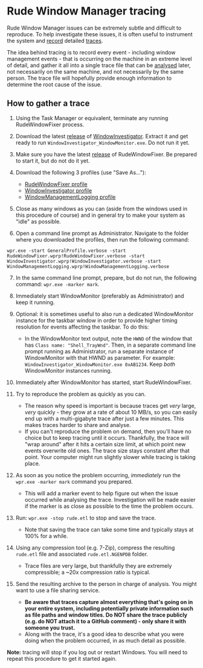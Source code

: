 # Rude Window Manager tracing

Rude Window Manager issues can be extremely subtle and difficult to reproduce.
To help investigate these issues, it is often useful to instrument the system
and [record][] detailed [traces][].

The idea behind tracing is to record every event - including window management
events - that is occurring on the machine in an extreme level of detail, and
gather it all into a single trace file that can be [analysed][] later, not
necessarily on the same machine, and not necessarily by the same person.
The trace file will hopefully provide enough information to determine the root
cause of the issue.

## How to gather a trace

1. Using the Task Manager or equivalent, terminate any running
   RudeWindowFixer process.

2. Download the latest [release][WindowInvestigatorReleases] of
  [WindowInvestigator][]. Extract it and get ready to run
  `WindowInvestigator_WindowMonitor.exe`. Do not run it yet.

3. Make sure you have the latest [release][RudeWindowFixerReleases] of
   RudeWindowFixer. Be prepared to start it, but do not do it yet.

4. Download the following 3 profiles (use "Save As..."):
   - [RudeWindowFixer profile][]
   - [WindowInvestigator profile][]
   - [WindowManagementLogging profile][]

5. Close as many windows as you can (aside from the windows used in this
   procedure of course) and in general try to make your system as "idle" as
   possible.

6. Open a command line prompt as Administrator. Navigate to the folder where you
   downloaded the profiles, then run the following command:

```
wpr.exe -start GeneralProfile.verbose -start RudeWindowFixer.wprp!RudeWindowFixer.verbose -start WindowInvestigator.wprp!WindowInvestigator.verbose -start WindowManagementLogging.wprp!WindowManagementLogging.verbose
```

7. In the same command line prompt, prepare, but do not run, the following
   command: `wpr.exe -marker mark`.

8.  Immediately start WindowMonitor (preferably as Administrator) and keep it
    running.

9.  Optional: it is sometimes useful to also run a dedicated WindowMonitor
    instance for the taskbar window in order to provide higher timing resolution
    for events affecting the taskbar. To do this:
    - In the WindowMonitor text output, note the `HWND` of the window that has
      `Class name: "Shell_TrayWnd"`. Then, in a separate command line prompt
      running as Administrator, run a separate instance of WindowMonitor with
      that HWND as parameter. For example: `WindowInvestigator_WindowMonitor.exe
      0xAB1234`. Keep *both* WindowMonitor instances running.

10. Immediately after WindowMonitor has started, start RudeWindowFixer.

11. Try to reproduce the problem as quickly as you can.
    - The reason why speed is important is because traces get *very* large,
      *very* quickly - they grow at a rate of about 10 MB/s, so you can easily
      end up with a multi-gigabyte trace after just a few minutes. This makes
      traces harder to share and analyse.
    - If you can't reproduce the problem on demand, then you'll have no choice
      but to keep tracing until it occurs. Thankfully, the trace will "wrap
      around" after it hits a certain size limit, at which point new events
      overwrite old ones. The trace size stays constant after that point. Your
      computer might run slightly slower while tracing is taking place.

12. As soon as you notice the problem occurring, *immediately* run the `wpr.exe
    -marker mark` command you prepared.
    - This will add a marker event to help figure out when the issue occurred
      while analysing the trace. Investigation will be made easier if the marker
      is as close as possible to the time the problem occurs.

13. Run: `wpr.exe -stop rude.etl` to stop and save the trace.
    - Note that saving the trace can take some time and typically stays at 100%
      for a while.

14. Using any compression tool (e.g. 7-Zip), compress the resulting `rude.etl`
    file and associated `rude.etl.NGENPDB` folder. 
    - Trace files are very large, but thankfully they are extremely
      compressible; a ~20x compression ratio is typical.

15. Send the resulting archive to the person in charge of analysis. You might
    want to use a file sharing service.
    - **Be aware that traces capture almost everything that's going on in your
      entire system, including potentially private information such as file
      paths and window titles. Do NOT share the trace publicly (e.g. do NOT
      attach it to a GitHub comment) - only share it with someone you trust.**
    - Along with the trace, it's a good idea to describe what you were doing
      when the problem occurred, in as much detail as possible.

**Note:** tracing will stop if you log out or restart Windows. You will need to
repeat this procedure to get it started again.

[analysed]: https://docs.microsoft.com/en-us/windows-hardware/test/wpt/windows-performance-analyzer
[record]: https://docs.microsoft.com/en-us/windows-hardware/test/wpt/windows-performance-recorder
[RudeWindowFixer profile]: https://raw.githubusercontent.com/dechamps/RudeWindowFixer/master/RudeWindowFixer.wprp
[RudeWindowFixerReleases]: https://github.com/dechamps/RudeWindowFixer/releases
[WindowInvestigator profile]: https://raw.githubusercontent.com/dechamps/WindowInvestigator/master/WindowInvestigator.wprp
[WindowManagementLogging profile]: https://raw.githubusercontent.com/dechamps/WindowInvestigator/master/WindowManagementLogging.wprp
[traces]: https://docs.microsoft.com/en-us/windows/win32/etw/about-event-tracing
[WindowInvestigator]: https://github.com/dechamps/WindowInvestigator
[WindowInvestigatorReleases]: https://github.com/dechamps/WindowInvestigator/releases
